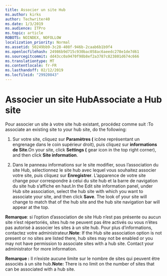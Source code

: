 ```yaml
---
title: Associer un site Hub
ms.author: kirks
author: Techwriter40
ms.date: 1/3/2019
ms.audience: ITPro
ms.topic: article
ROBOTS: NOINDEX, NOFOLLOW
localization_priority: Normal
ms.assetid: 50249bb9-3c28-408f-946b-2caab6b1b9f4
ms.openlocfilehash: 24986b9d715c930bac058ac6aeedc278e1de7d61
ms.sourcegitcommit: dd43cc0a9470f98b8ef2a3787c823801d674c666
ms.translationtype: MT
ms.contentlocale: fr-FR
ms.lasthandoff: 02/12/2019
ms.locfileid: "29920843"
---
```

# <a name="associate-a-hub-site"></a><span data-ttu-id="1f528-102">Associer un site Hub</span><span class="sxs-lookup"><span data-stu-id="1f528-102">Associate a Hub site</span></span>

<span data-ttu-id="1f528-103">Pour associer un site à votre site hub existant, procédez comme suit :</span><span class="sxs-lookup"><span data-stu-id="1f528-103">To associate an existing site to your hub site, do the following:</span></span>
  
1. <span data-ttu-id="1f528-104">Sur votre site, cliquez sur **Paramètres (** icône représentant un engrenage dans le coin supérieur droit), puis cliquez sur **informations de Site**.</span><span class="sxs-lookup"><span data-stu-id="1f528-104">On your site, click **Settings (** gear icon in the top right corner), and then click **Site information**.</span></span> 
    
2. <span data-ttu-id="1f528-p101">Dans le panneau informations sur le site modifier, sous l’association du site Hub, sélectionnez le site hub avec lequel vous souhaitez associer votre site, puis cliquez sur **Enregistrer**. L’apparence de votre site change pour correspondre à celui du site hub et la barre de navigation du site hub s’affiche en haut.</span><span class="sxs-lookup"><span data-stu-id="1f528-p101">In the Edit site information panel, under Hub site association, select the hub site with which you want to associate your site, and then click **Save**. The look of your site will change to match that of the hub site and the hub site navigation bar will appear at the top.</span></span> 
    
 <span data-ttu-id="1f528-p102">**Remarque**: si l’option d’association de site Hub n’est pas présente ou aucun site n’est répertoriés, sites hub ne peuvent pas être activés ou vous n’êtes pas autorisé à associer les sites à un site hub. Pour plus d’informations, contactez votre administrateur.</span><span class="sxs-lookup"><span data-stu-id="1f528-p102">**Note**: If the Hub site association option is not present or no sites are listed there, hub sites may not be enabled or you may not have permission to associate sites with a hub site. Contact your administrator for more information.</span></span> 
  
 <span data-ttu-id="1f528-109">**Remarque :** Il n’existe aucune limite sur le nombre de sites qui peuvent être associés à un site hub.</span><span class="sxs-lookup"><span data-stu-id="1f528-109">**Note:** There is no limit on the number of sites that can be associated with a hub site.</span></span> 
  

